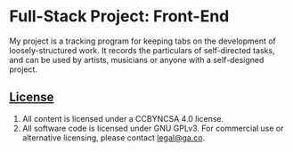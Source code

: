 # Full-Stack Project: Front-End

My project is a tracking program for keeping tabs on the development of loosely-structured work. It records the particulars of self-directed tasks, and can be used by artists, musicians or anyone with a self-designed project.

## [License](LICENSE)

1. All content is licensed under a CC­BY­NC­SA 4.0 license.
1. All software code is licensed under GNU GPLv3. For commercial use or
    alternative licensing, please contact legal@ga.co.

